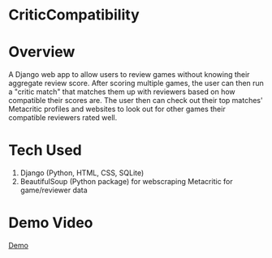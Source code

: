 # CriticCompatibility
# Overview
A Django web app to allow users to review games without knowing their aggregate review score. After scoring multiple games, the user can then run a "critic match" that matches them up with reviewers based on how compatible their scores are. The user then can check out their top matches' Metacritic profiles and websites to look out for other games their compatible reviewers rated well.

# Tech Used
1. Django (Python, HTML, CSS, SQLite)
2. BeautifulSoup (Python package) for webscraping Metacritic for game/reviewer data

# Demo Video
[Demo](https://youtu.be/XQEPD1FPRNs "Demo")

